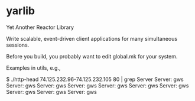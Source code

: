 yarlib
======

Yet Another Reactor Library

Write scalable, event-driven client applications for many simultaneous sessions.

Before you build, you probably want to edit global.mk for your system.

Examples in utils, e.g.,

$ ./http-head 74.125.232.96-74.125.232.105 80 | grep Server
Server: gws
Server: gws
Server: gws
Server: gws
Server: gws
Server: gws
Server: gws
Server: gws
Server: gws
Server: gws
